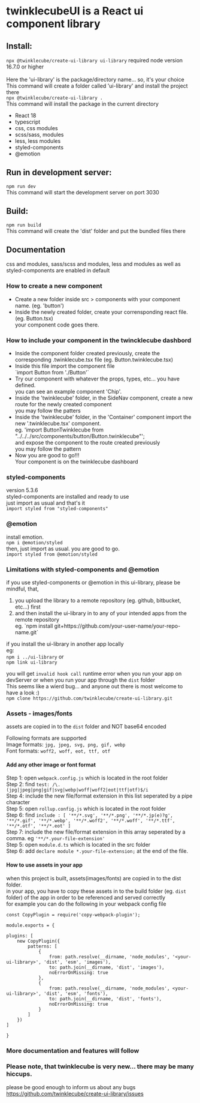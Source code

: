 
<h1>twinklecubeUI is a React ui component library</h1>

<h2>Install:</h2>

`npx @twinklecube/create-ui-library ui-library`
required node version 16.7.0 or higher<br />
<br />
Here the 'ui-library' is the package/directory name... so, it's your choice<br /> 
This command will create a folder called 'ui-library' and install the project there<br />
`npx @twinklecube/create-ui-library .`
<br />
This command will install the package in the current directory

<ul>
    <li>React 18</li>
    <li>typescript</li>
    <li>css, css modules</li>
    <li>scss/sass, modules</li>
    <li>less, less modules</li>
    <li>styled-components</li>
    <li>@emotion</li>
</ul>

<h2>Run in development server:</h2>

`npm run dev`
<br />
This command will start the development server on port 3030

<h2>Build:</h2>

`npm run build`
<br />
This command will create the 'dist' folder and put the bundled files there

<h2>
    Documentation
</h2>
css and modules, sass/scss and modules, less and 
modules as well as styled-components are enabled in default

<h3>How to create a new component</h3>

<ul>
    <li>
        Create a new folder inside src > components 
        with your component name. (eg. 'button')
    </li>
    <li>
        Inside the newly created folder, create your 
        corrensponding react file. 
        <br />(eg. Button.tsx)
        <br />your component code goes there.
    </li>
</ul>

<h3>How to include your component in the twincklecube dashbord</h3>

<ul>
    <li>
        Inside the component folder created previously, create the corresponding 
        .twinklecube.tsx file (eg. Button.twinklecube.tsx)
    </li>
    <li>
        Inside this file import the component file
        <br />
        `import Button from './Button'`
        <br />
    </li>
    <li>
        Try our component with whatever the props, types, etc... you have defined.
        <br /> you can see an example component 'Chip'.
    </li>
    <li>
        Inside the 'twinklecube' folder, in the SideNav component, create a new 
        route for the newly created component
        <br /> you may follow the patters
    </li>
    <li>
        Inside the 'twinklecube' folder, in the 'Container' component
        import the new '.twinklecube.tsx' component.
        <br />eg. 'import ButtonTwinklecube from "../../../src/components/button/Button.twinklecube"';
        <br /> and expose the component to the route created previously
        <br /> you may follow the pattern
    </li>
    <li>
        Now you are good to go!!!
        <br /> Your component is on the twinklecube dashboard 
    </li>
</ul>

<h3>styled-components</h3>

version 5.3.6
<br />
styled-components are installed and ready to use
<br /> just import as usual and that's it
<br /> `import styled from "styled-components"`


<h3>@emotion</h3>

install emotion. <br />
`npm i @emotion/styled`
<br />
then, just import as usual. you are good to go.<br />
`import styled from @emotion/styled`

<h3>Limitations with styled-components and @emotion</h3>

if you use styled-components or @emotion in this ui-library, please be mindful, that, 
<ol>
    <li>you upload the library to a remote repository (eg. github, bitbucket, etc...) first</li>
    <li>
        and then install the ui-library in to any of your intended apps from the remote repository<br />
        eg. `npm install git+https://github.com/your-user-name/your-repo-name.git`
    </li>
</ol>

if you install the ui-library in another app locally <br />
eg:<br />
`npm i ../ui-library` or <br />
`npm link ui-library` <br />

you will get `invalid hook call` runtime error when you run your app on devServer or when you 
run your app through the `dist` folder<br />
This seems like a wierd bug... and anyone out there is most welcome to have a look :) <br />
`npm clone https://github.com/twinklecube/create-ui-library.git`

<h3>Assets - images/fonts</h3>

assets are copied in to the `dist` folder and NOT base64 encoded <br />

Following formats are supported<br />
Image formats: `jpg, jpeg, svg, png, gif, webp`<br />
Font formats: `woff2, woff, eot, ttf, otf`<br />

<h4>Add any other image or font format</h4>

Step 1: open `webpack.config.js` which is located in the root folder<br />
Step 2: find `test: /\.(jpg|jpeg|png|gif|svg|webp|woff|woff2|eot|ttf|otf)$/i`<br />
Step 4: include the new file/format extension in this list seperated by a pipe character<br />
Step 5: open `rollup.config.js` which is located in the root folder<br />
Step 6: find `include : [
'**/*.svg', '**/*.png', '**/*.jp(e)?g', '**/*.gif', '**/*.webp', '**/*.woff2', '**/*.woff',
'**/*.ttf', '**/*.otf', '**/*.eot'
]`<br />
Step 7: include the new file/format extension in this array seperated by a comma. eg `'**/*.your-file-extension'`<br />
Step 5: open `module.d.ts` which is located in the src folder<br />
Step 6: add `declare module *.your-file-extension;` at the end of the file.<br />

<h4>How to use assets in your app</h4>

when this project is built, assets(images/fonts) are copied in to the dist folder. <br />
in your app, you have to copy these assets in to the build folder (eg. `dist` folder)
of the app in order to be referenced and served correctly<br />
for example you can do the following in your webpack config file

`const CopyPlugin = require('copy-webpack-plugin');`

`module.exports = {`

    plugins: [
        new CopyPlugin({
            patterns: [
                {
                    from: path.resolve(__dirname, 'node_modules', '<your-ui-library>', 'dist', 'esm', 'images'),
                    to: path.join(__dirname, 'dist', 'images'),
                    noErrorOnMissing: true
                },
                {
                    from: path.resolve(__dirname, 'node_modules', <your-ui-library>', 'dist', 'esm', 'fonts'),
                    to: path.join(__dirname, 'dist', 'fonts'),
                    noErrorOnMissing: true
                }
            ]
        })
    ]
`}`


<h3>
    More documentation and features will follow
</h3>

<h3>
    Please note, that twinklecube is very new... there may be many hiccups.
</h3>

please be good enough to inform us about any bugs <br />
<a href="https://github.com/twinklecube/create-ui-library/issues">
https://github.com/twinklecube/create-ui-library/issues
</a>




